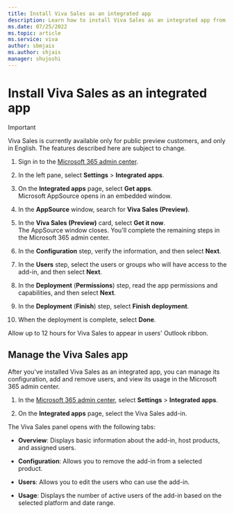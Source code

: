 ```yaml
---
title: Install Viva Sales as an integrated app
description: Learn how to install Viva Sales as an integrated app from Microsoft 365 admin center
ms.date: 07/25/2022
ms.topic: article
ms.service: viva
author: sbmjais
ms.author: shjais
manager: shujoshi
---
```


# Install Viva Sales as an integrated app

> [!IMPORTANT]
> Viva Sales is currently available only for public preview customers, and only in English. The features described here are subject to change.

1.  Sign in to the [Microsoft 365 admin center](https://admin.microsoft.com/).

2.  In the left pane, select **Settings** &gt; **Integrated apps**.

3.  On the **Integrated apps** page, select **Get apps**.  
    Microsoft AppSource opens in an embedded window.

4.  In the **AppSource** window, search for **Viva Sales (Preview)**.

5.  In the **Viva Sales (Preview)** card, select **Get it now**.  
    The AppSource window closes. You'll complete the remaining steps in the Microsoft 365 admin center.

6.  In the **Configuration** step, verify the information, and then select **Next**.

7.  In the **Users** step, select the users or groups who will have access to the add-in, and then select **Next**.

8.  In the **Deployment** (**Permissions**) step, read the app permissions and capabilities, and then select **Next**.

9.  In the **Deployment** (**Finish**) step, select **Finish deployment**.

10. When the deployment is complete, select **Done**.

Allow up to 12 hours for Viva Sales to appear in users' Outlook ribbon.

## Manage the Viva Sales app

After you've installed Viva Sales as an integrated app, you can manage its configuration, add and remove users, and view its usage in the Microsoft 365 admin center.

1.  In the [Microsoft 365 admin center](https://admin.microsoft.com/), select **Settings** &gt; **Integrated apps**.

2.  On the **Integrated apps** page, select the Viva Sales add-in.

The Viva Sales panel opens with the following tabs:

- **Overview**: Displays basic information about the add-in, host products, and assigned users.

- **Configuration**: Allows you to remove the add-in from a selected product.

- **Users**: Allows you to edit the users who can use the add-in.

- **Usage**: Displays the number of active users of the add-in based on the selected platform and date range.


